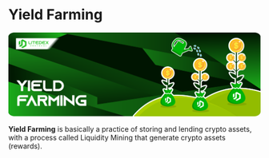 # Yield Farming

![](../../.gitbook/assets/5.-yield-farming%20%281%29.svg)

**Yield Farming** is basically a practice of storing and lending crypto assets, with a process called Liquidity Mining that generate crypto assets \(rewards\).

